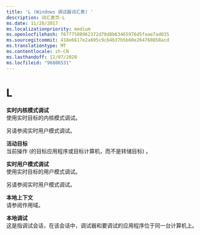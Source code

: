 ```yaml
---
title: 'L (Windows 调试器词汇表) '
description: 词汇表页-L
ms.date: 11/28/2017
ms.localizationpriority: medium
ms.openlocfilehash: f6777588962372d78d8b63465976d5faae7ad035
ms.sourcegitcommit: 418e6617e2a695c9cb4b37b5b60e264760858acd
ms.translationtype: MT
ms.contentlocale: zh-CN
ms.lasthandoff: 12/07/2020
ms.locfileid: "96806531"
---
```

# <a name="l"></a>L


<span id="live_kernel_mode_debugging"></span><span id="LIVE_KERNEL_MODE_DEBUGGING"></span>**实时内核模式调试**  
使用实时目标的内核模式调试。

另请参阅实时用户模式调试。

<span id="live_target"></span><span id="LIVE_TARGET"></span>**活动目标**  
当前操作 (的目标应用程序或目标计算机，而不是转储目标) 。

<span id="live_user_mode_debugging"></span><span id="LIVE_USER_MODE_DEBUGGING"></span>**实时用户模式调试**  
使用实时目标的用户模式调试。

另请参阅实时用户模式调试。

<span id="local_context"></span><span id="LOCAL_CONTEXT"></span>**本地上下文**  
请参阅作用域。

<span id="local_debugging"></span><span id="LOCAL_DEBUGGING"></span>**本地调试**  
这是指调试会话，在该会话中，调试器和要调试的应用程序位于同一台计算机上。

 

 





